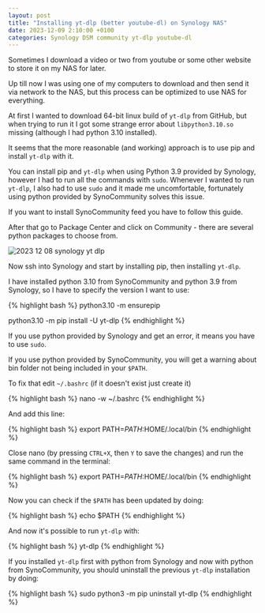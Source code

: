 ```yaml
---
layout: post
title: "Installing yt-dlp (better youtube-dl) on Synology NAS"
date: 2023-12-09 2:10:00 +0100
categories: Synology DSM community yt-dlp youtube-dl
---
```


Sometimes I download a video or two from youtube or some other website to store it on my NAS for later.

Up till now I was using one of my computers to download and then send it via network to the NAS, but this process can be optimized to use NAS for everything.

At first I wanted to download 64-bit linux build of `yt-dlp` from GitHub, but when trying to run it I got some strange error about `libpython3.10.so` missing (although I had python 3.10 installed).

It seems that the more reasonable (and working) approach is to use pip and install `yt-dlp` with it.

You can install pip and `yt-dlp` when using Python 3.9 provided by Synology, however I had to run all the commands with `sudo`. Whenever I wanted to run `yt-dlp`, I also had to use `sudo` and it made me uncomfortable, fortunately using python provided by SynoCommunity solves this issue.

If you want to install SynoCommunity feed you have to follow this guide.

After that go to Package Center and click on Community - there are several python packages to choose from.

![2023 12 08 synology yt dlp](https://oratowski.com/assets/images/2023-12-08-synology-yt-dlp.png)

Now ssh into Synology and start by installing pip, then installing `yt-dlp`.

I have installed python 3.10 from SynoCommunity and python 3.9 from Synology, so I have to specify the version I want to use:

{% highlight bash %}
python3.10 -m ensurepip

python3.10 -m pip install -U yt-dlp
{% endhighlight %}

If you use python provided by Synology and get an error, it means you have to use `sudo`.

If you use python provided by SynoCommunity, you will get a warning about bin folder not being included in your `$PATH`.

To fix that edit `~/.bashrc` (if it doesn't exist just create it)

{% highlight bash %}
nano -w ~/.bashrc
{% endhighlight %}

And add this line:

{% highlight bash %}
export PATH=$PATH:$HOME/.local/bin
{% endhighlight %}

Close nano (by pressing `CTRL+X`, then `Y` to save the changes) and run the same command in the terminal:

{% highlight bash %}
export PATH=$PATH:$HOME/.local/bin
{% endhighlight %}

Now you can check if the `$PATH` has been updated by doing:

{% highlight bash %}
echo $PATH
{% endhighlight %}

And now it's possible to run `yt-dlp` with:

{% highlight bash %}
yt-dlp
{% endhighlight %}

If you installed `yt-dlp` first with python from Synology and now with python from SynoCommunity, you should uninstall the previous `yt-dlp` installation by doing:

{% highlight bash %}
sudo python3 -m pip uninstall yt-dlp
{% endhighlight %}